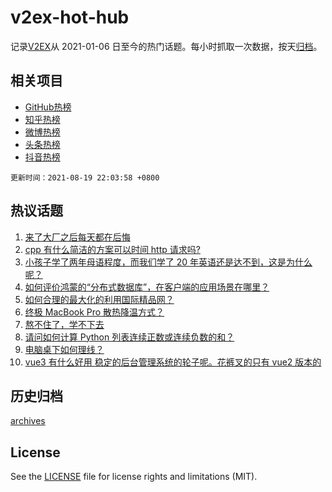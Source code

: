 # v2ex-hot-hub

 记录[V2EX](https://www.v2ex.com/)从 2021-01-06 日至今的热门话题。每小时抓取一次数据，按天[归档](archives)。
 
 ## 相关项目

- [GitHub热榜](https://github.com/snaildev/github-hot-hub)
- [知乎热榜](https://github.com/snaildev/zhihu-hot-hub)
- [微博热榜](https://github.com/snaildev/weibo-hot-hub)
- [头条热榜](https://github.com/snaildev/toutiao-hot-hub)
- [抖音热榜](https://github.com/snaildev/douyin-hot-hub)


 `更新时间：2021-08-19 22:03:58 +0800`

## 热议话题

1. [来了大厂之后每天都在后悔](https://www.v2ex.com/t/796673)
1. [cpp 有什么简洁的方案可以时间 http 请求吗?](https://www.v2ex.com/t/796751)
1. [小孩子学了两年母语程度，而我们学了 20 年英语还是达不到，这是为什么呢？](https://www.v2ex.com/t/796682)
1. [如何评价鸿蒙的“分布式数据库”，在客户端的应用场景在哪里？](https://www.v2ex.com/t/796757)
1. [如何合理的最大化的利用国际精品网？](https://www.v2ex.com/t/796699)
1. [终极 MacBook Pro 散热降温方式？](https://www.v2ex.com/t/796702)
1. [熬不住了，学不下去](https://www.v2ex.com/t/796707)
1. [请问如何计算 Python 列表连续正数或连续负数的和？](https://www.v2ex.com/t/796730)
1. [电脑桌下如何理线？](https://www.v2ex.com/t/796671)
1. [vue3 有什么好用 稳定的后台管理系统的轮子呢。花裤叉的只有 vue2 版本的](https://www.v2ex.com/t/796770)

## 历史归档

[archives](archives)

## License

See the [LICENSE](LICENSE) file for license rights and limitations (MIT).

